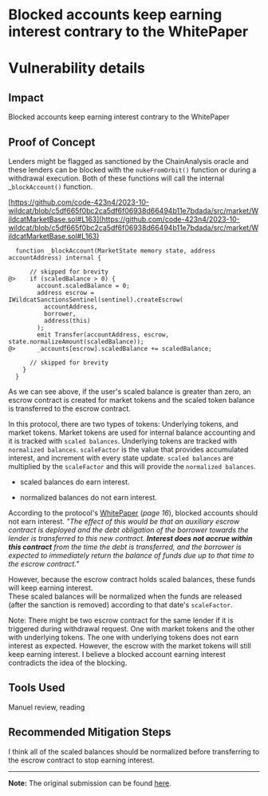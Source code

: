 # Blocked accounts keep earning interest contrary to the WhitePaper

# Vulnerability details

## Impact

Blocked accounts keep earning interest contrary to the WhitePaper

## Proof of Concept

Lenders might be flagged as sanctioned by the ChainAnalysis oracle and these lenders can be blocked with the `nukeFromOrbit()` function or during a withdrawal execution. Both of these functions will call the internal \_`blockAccount()` function.

[https://github.com/code-423n4/2023-10-wildcat/blob/c5df665f0bc2ca5df6f06938d66494b11e7bdada/src/market/WildcatMarketBase.sol#L163](https://github.com/code-423n4/2023-10-wildcat/blob/c5df665f0bc2ca5df6f06938d66494b11e7bdada/src/market/WildcatMarketBase.sol#L163)

```solidity
  function _blockAccount(MarketState memory state, address accountAddress) internal {

      // skipped for brevity
@>    if (scaledBalance > 0) {
        account.scaledBalance = 0;
        address escrow = IWildcatSanctionsSentinel(sentinel).createEscrow(
          accountAddress,
          borrower,
          address(this)
        );
        emit Transfer(accountAddress, escrow, state.normalizeAmount(scaledBalance));
@>      _accounts[escrow].scaledBalance += scaledBalance;
        
      // skipped for brevity
    }
  }
```

As we can see above, if the user's scaled balance is greater than zero, an escrow contract is created for market tokens and the scaled token balance is transferred to the escrow contract.

In this protocol, there are two types of tokens: Underlying tokens, and market tokens. Market tokens are used for internal balance accounting and it is tracked with `scaled balances`. Underlying tokens are tracked with `normalized balances`. `scaleFactor` is the value that provides accumulated interest, and increment with every state update. `scaled balances` are multiplied by the `scaleFactor` and this will provide the `normalized balances`.

* scaled balances do earn interest.
    
* normalized balances do not earn interest.
    

According to the protocol's [WhitePaper](https://github.com/wildcat-finance/wildcat-whitepaper/blob/main/whitepaper_v0.2.pdf) (*page 16*), blocked accounts should not earn interest. *"The effect of this would be that an auxiliary escrow contract is deployed and the debt obligation of the borrower towards the lender is transferred to this new contract.* ***Interest does not accrue within this contract*** *from the time the debt is transferred, and the borrower is expected to immediately return the balance of funds due up to that time to the escrow contract."*

However, because the escrow contract holds scaled balances, these funds will keep earning interest.  
These scaled balances will be normalized when the funds are released (after the sanction is removed) according to that date's `scaleFactor`.

Note: There might be two escrow contract for the same lender if it is triggered during withdrawal request. One with market tokens and the other with underlying tokens. The one with underlying tokens does not earn interest as expected. However, the escrow with the market tokens will still keep earning interest. I believe a blocked account earning interest contradicts the idea of the blocking.

## Tools Used

Manuel review, reading

## Recommended Mitigation Steps

I think all of the scaled balances should be normalized before transferring to the escrow contract to stop earning interest.

---

**Note:** The original submission can be found [here](https://github.com/code-423n4/2023-10-wildcat-findings/issues/550).
